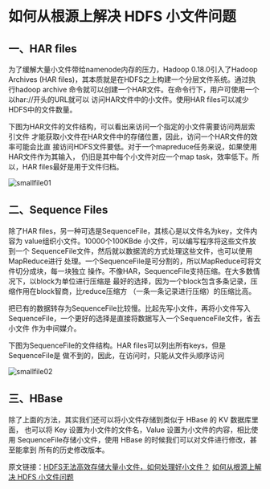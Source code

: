 # 如何从根源上解决 HDFS 小文件问题

## 一、HAR files

为了缓解大量小文件带给namenode内存的压力，Hadoop 0.18.0引入了Hadoop Archives
(HAR files)，其本质就是在HDFS之上构建一个分层文件系统。通过执行hadoop archive 
命令就可以创建一个HAR文件。在命令行下，用户可使用一个以har://开头的URL就可以
访问HAR文件中的小文件。使用HAR files可以减少HDFS中的文件数量。

下图为HAR文件的文件结构，可以看出来访问一个指定的小文件需要访问两层索引文件
才能获取小文件在HAR文件中的存储位置，因此，访问一个HAR文件的效率可能会比直
接访问HDFS文件要低。对于一个mapreduce任务来说，如果使用HAR文件作为其输入，
仍旧是其中每个小文件对应一个map task，效率低下。所以，HAR files最好是用于文件归档。

![smallfile01](https://s1.ax1x.com/2020/07/16/UrUo6I.png)


## 二、Sequence Files

除了HAR files，另一种可选是SequenceFile，其核心是以文件名为key，文件内容为
value组织小文件。10000个100KBde 小文件，可以编写程序将这些文件放到一个
SequenceFile文件，然后就以数据流的方式处理这些文件，也可以使用MapReduce进行
处理。一个SequenceFile是可分割的，所以MapReduce可将文件切分成块，每一块独立
操作。不像HAR，SequenceFile支持压缩。在大多数情况下，以block为单位进行压缩是
最好的选择，因为一个block包含多条记录，压缩作用在block智商，比reduce压缩方
（一条一条记录进行压缩）的压缩比高。

把已有的数据转存为SequenceFile比较慢。比起先写小文件，再将小文件写入
SequenceFile，一个更好的选择是直接将数据写入一个SequenceFile文件，省去小文件
作为中间媒介。

下图为SequenceFile的文件结构。HAR files可以列出所有keys，但是SequenceFile是
做不到的，因此，在访问时，只能从文件头顺序访问    

![smallfile02](https://s1.ax1x.com/2020/07/16/UrUTXt.png)

## 三、HBase

除了上面的方法，其实我们还可以将小文件存储到类似于 HBase 的 KV 数据库里面，
也可以将 Key 设置为小文件的文件名，Value 设置为小文件的内容，相比使用 
SequenceFile存储小文件，使用 HBase 的时候我们可以对文件进行修改，甚至能拿到
所有的历史修改版本。

原文链接：[HDFS无法高效存储大量小文件，如何处理好小文件？](https://blog.csdn.net/zyd94857/article/details/79946773)
[如何从根源上解决 HDFS 小文件问题](https://blog.csdn.net/b6ecl1k7BS8O/article/details/83005862?utm_medium=distribute.pc_relevant.none-task-blog-BlogCommendFromMachineLearnPai2-5.nonecase&depth_1-utm_source=distribute.pc_relevant.none-task-blog-BlogCommendFromMachineLearnPai2-5.nonecase)
